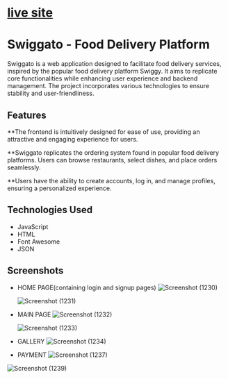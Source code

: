 
# [live site](https://swiggatoo.netlify.app/)


# Swiggato - Food Delivery Platform

Swiggato is a web application designed to facilitate food delivery services, inspired by the popular food delivery platform Swiggy. 
It aims to replicate core functionalities while enhancing user experience and backend management. 
The project incorporates various technologies to ensure stability and user-friendliness.

## Features

**The frontend is intuitively designed for ease of use, providing an attractive and engaging experience for users.

**Swiggato replicates the ordering system found in popular food delivery platforms. Users can browse restaurants, select dishes, and place orders seamlessly.

**Users have the ability to create accounts, log in, and manage profiles, ensuring a personalized experience.


## Technologies Used

* JavaScript
* HTML
* Font Awesome
* JSON

## Screenshots
* HOME PAGE(containing login and signup pages)
  ![Screenshot (1230)](https://github.com/AmanS09/Swiggato/assets/123250285/2be5241c-c21d-4ad1-8a61-bd766a524f68)

  ![Screenshot (1231)](https://github.com/AmanS09/Swiggato/assets/123250285/6b3c2e79-5bff-4b6e-9fb3-9cbfefcb28bf)

* MAIN PAGE
  ![Screenshot (1232)](https://github.com/AmanS09/Swiggato/assets/123250285/b9ea971b-b0d9-46aa-b57c-ed01fc435f44)

  ![Screenshot (1233)](https://github.com/AmanS09/Swiggato/assets/123250285/00e5a87c-3455-4091-b9a4-b80a420f7301)


* GALLERY
  ![Screenshot (1234)](https://github.com/AmanS09/Swiggato/assets/123250285/73200ab9-adf0-409c-bc62-7399c2c4ee48)

* PAYMENT
 ![Screenshot (1237)](https://github.com/AmanS09/Swiggato/assets/123250285/e3c9342b-3bb3-4094-9b9f-ecbe69d1fd8f)

 ![Screenshot (1239)](https://github.com/AmanS09/Swiggato/assets/123250285/87fd0b15-adfa-4694-944b-50e89c19d2fa)


